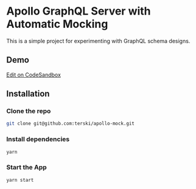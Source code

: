 # Apollo GraphQL Server with Automatic Mocking

This is a simple project for experimenting with GraphQL schema designs.

## Demo

[Edit on CodeSandbox](https://codesandbox.io/s/github/terski/apollo-mock)



## Installation

### Clone the repo

```sh
git clone git@github.com:terski/apollo-mock.git
```

### Install dependencies

```sh
yarn
```

### Start the App

```sh
yarn start
```

